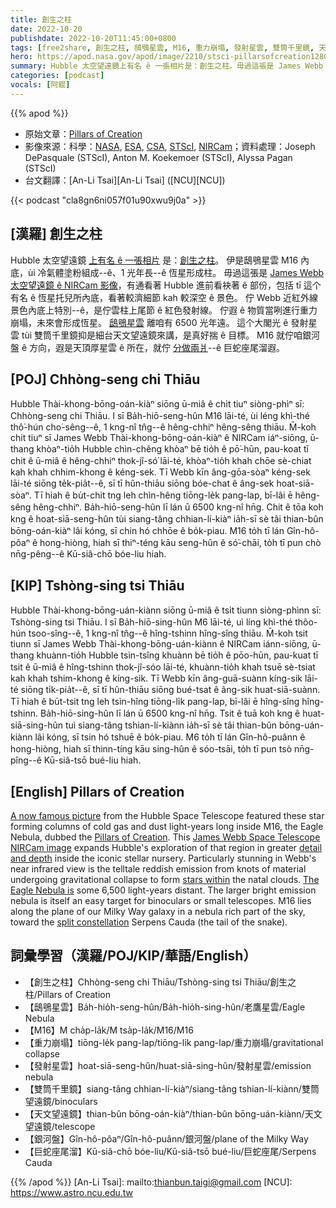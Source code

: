 ```yaml
---
title: 創生之柱
date: 2022-10-20
publishdate: 2022-10-20T11:45:00+0800
tags: [free2share, 創生之柱, 鴟鴞星雲, M16, 重力崩塌, 發射星雲, 雙筒千里鏡, 天文望遠鏡, 銀河盤, 巨蛇座尾溜]
hero: https://apod.nasa.gov/apod/image/2210/stsci-pillarsofcreation1280c.jpg
summary: Hubble 太空望遠鏡上有名 ê 一張相片是：創生之柱。毋過這張是 James Webb 太空望遠鏡 ê NIRCam 影像。
categories: [podcast]
vocals: [阿錕]
---
```


{{% apod %}}

- 原始文章：[Pillars of Creation](https://apod.nasa.gov/apod/ap221020.html)
- 影像來源：科學：[NASA](https://www.nasa.gov), [ESA](https://www.esa.int/), [CSA](https://www.asc-csa.gc.ca/eng/), [STScI](https://www.stsci.edu/), [NIRCam](https://webbtelescope.org/contents/media/images/01FA0SZSEW1TZ51BHG0EGW2EZP)；資料處理：Joseph DePasquale (STScI), Anton M. Koekemoer (STScI), Alyssa Pagan (STScI)
- 台文翻譯：[An-Li Tsai][An-Li Tsai] ([NCU][NCU])

{{< podcast "cla8gn6ni057f01u90xwu9j0a" >}}

## [漢羅] 創生之柱
Hubble 太空望遠鏡 [上有名 ê 一張相片][A now famous picture] 是：[創生之柱][Pillars of Creation]。
伊是鴟鴞星雲 M16 內底，ùi 冷氣體塗粉組成--ê、1 光年長--ê 恆星形成柱。
毋過這張是 [James Webb 太空望遠鏡 ê NIRCam 影像][James Webb Space Telescope NIRCam image]，有通看著 Hubble 進前看袂著 ê 部份，包括 tī 這个有名 ê 恆星托兒所內底，看著較濟細節 kah 較深空 ê 景色。
佇 Webb 近紅外線景色內底上特別--ê，是佇雲柱上尾節 ê 紅色發射線。
佇遐 ê 物質當咧進行重力崩塌，未來會形成恆星。
[鴟鴞星雲][The Eagle Nebula is t] 離咱有 6500 光年遠。
這个大閣光 ê 發射星雲 tùi 雙筒千里鏡抑是細台天文望遠鏡來講，是真好揣 ê 目標。
M16 就佇咱銀河盤 ê 方向，遐是天頂厚星雲 ê 所在，就佇 [分做兩爿][split constellation]--ê 巨蛇座尾溜遐。



## [POJ] Chhòng-seng chi Thiāu
Hubble Thài-khong-bōng-oán-kiàⁿ siōng ū-miâ ê chi̍t tiuⁿ siòng-phìⁿ sī: Chhòng-seng chi Thiāu.
I sī Ba̍h-hiō-seng-hûn M16 lāi-té, ùi léng khì-thé thô͘-hún cho͘-sêng--ê, 1 kng-nî tn̂g--ê hêng-chhiⁿ hêng-sêng thiāu.
M̄-koh chit tiuⁿ sī James Webb Thài-khong-bōng-oán-kiàⁿ ê NIRCam iáⁿ-siōng, ū-thang khòaⁿ-tio̍h Hubble chìn-chêng khòaⁿ bē tio̍h ê pō͘-hūn, pau-koat tī chit ê ū-miâ ê hêng-chhiⁿ thok-jî-só͘ lāi-té, khòaⁿ-tio̍h khah chōe sè-chiat kah khah chhim-khong ê kéng-sek.
Tī Webb kīn âng-gōa-sòaⁿ kéng-sek lāi-té siōng te̍k-pia̍t--ê, sī tī hûn-thiāu siōng bóe-chat ê âng-sek hoat-siā-sòaⁿ.
Tī hiah ê bu̍t-chit tng leh chìn-hêng tiōng-le̍k pang-lap, bī-lâi ē hêng-sêng hêng-chhiⁿ.
Ba̍h-hiō-seng-hûn lī lán ū 6500 kng-nî hn̄g.
Chit ê tōa koh kng ê hoat-siā-seng-hûn tùi siang-tâng chhian-lí-kiàⁿ ia̍h-sī sè tâi thian-bûn bōng-oán-kiàⁿ lâi kóng, sī chin hó chhōe ê bo̍k-piau.
M16 to̍h tī lán Gîn-hô-pôaⁿ ê hong-hiòng, hiah sī thiⁿ-téng kāu seng-hûn ê só͘-chāi, to̍h tī pun chò nn̄g-pêng--ê Kū-siâ-chō bóe-liu hiah.


## [KIP] Tshòng-sing tsi Thiāu
Hubble Thài-khong-bōng-uán-kiànn siōng ū-miâ ê tsi̍t tiunn siòng-phìnn sī: Tshòng-sing tsi Thiāu.
I sī Ba̍h-hiō-sing-hûn M6 lāi-té, uì líng khì-thé thôo-hún tsoo-sîng--ê, 1 kng-nî tn̂g--ê hîng-tshinn hîng-sîng thiāu.
M̄-koh tsit tiunn sī James Webb Thài-khong-bōng-uán-kiànn ê NIRCam iánn-siōng, ū-thang khuànn-tio̍h Hubble tsìn-tsîng khuànn bē tio̍h ê pōo-hūn, pau-kuat tī tsit ê ū-miâ ê hîng-tshinn thok-jî-sóo lāi-té, khuànn-tio̍h khah tsuē sè-tsiat kah khah tshim-khong ê kíng-sik.
Tī Webb kīn âng-guā-suànn kíng-sik lāi-té siōng ti̍k-pia̍t--ê, sī tī hûn-thiāu siōng bué-tsat ê âng-sik huat-siā-suànn.
Tī hiah ê bu̍t-tsit tng leh tsìn-hîng tiōng-li̍k pang-lap, bī-lâi ē hîng-sîng hîng-tshinn.
Ba̍h-hiō-sing-hûn lī lán ū 6500 kng-nî hn̄g.
Tsit ê tuā koh kng ê huat-siā-sing-hûn tuì siang-tâng tshian-lí-kiànn ia̍h-sī sè tâi thian-bûn bōng-uán-kiànn lâi kóng, sī tsin hó tshuē ê bo̍k-piau.
M6 to̍h tī lán Gîn-hô-puânn ê hong-hiòng, hiah sī thinn-tíng kāu sing-hûn ê sóo-tsāi, to̍h tī pun tsò nn̄g-pîng--ê Kū-siâ-tsō bué-liu hiah.

## [English] Pillars of Creation
[A now famous picture][A now famous picture] from the Hubble Space Telescope featured these star forming columns of cold gas and dust light-years long inside M16, the Eagle Nebula, dubbed the [Pillars of Creation][Pillars of Creation].
This [James Webb Space Telescope NIRCam image][James Webb Space Telescope NIRCam image] expands Hubble's exploration of that region in greater [detail and depth][detail and depth] inside the iconic stellar nursery.
Particularly stunning in Webb's near infrared view is the telltale reddish emission from knots of material undergoing gravitational collapse to form [stars within][stars within] the natal clouds.
[The Eagle Nebula is][The Eagle Nebula is e] some 6,500 light-years distant.
The larger bright emission nebula is itself an easy target for binoculars or small telescopes.
M16 lies along the plane of our Milky Way galaxy in a nebula rich part of the sky, toward the [split constellation][split constellation] Serpens Cauda (the tail of the snake).


## 詞彙學習（漢羅/POJ/KIP/華語/English）
- 【創生之柱】Chhòng-seng chi Thiāu/Tshòng-sing tsi Thiāu/創生之柱/Pillars of Creation
- 【鴟鴞星雲】Ba̍h-hio̍h-seng-hûn/Ba̍h-hio̍h-sing-hûn/老鷹星雲/Eagle Nebula
- 【M16】M cha̍p-la̍k/M tsa̍p-la̍k/M16/M16
- 【重力崩塌】tiōng-le̍k pang-lap/tiōng-li̍k pang-lap/重力崩塌/gravitational collapse
- 【發射星雲】hoat-siā-seng-hûn/huat-siā-sing-hûn/發射星雲/emission nebula
- 【雙筒千里鏡】siang-tâng chhian-lí-kiàⁿ/siang-tâng tshian-lí-kiànn/雙筒望遠鏡/binoculars
- 【天文望遠鏡】thian-bûn bōng-oán-kiàⁿ/thian-bûn bōng-uán-kiànn/天文望遠鏡/telescope
- 【銀河盤】Gîn-hô-pôaⁿ/Gîn-hô-puânn/銀河盤/plane of the Milky Way
- 【巨蛇座尾溜】Kū-siâ-chō bóe-liu/Kū-siâ-tsō bué-liu/巨蛇座尾/Serpens Cauda



{{% /apod %}}
[An-Li Tsai]: mailto:thianbun.taigi@gmail.com
[NCU]: https://www.astro.ncu.edu.tw

[copyright]: https://apod.nasa.gov/apod/fap/lib/about_apod.html#srapply
[License]: https://creativecommons.org/licenses/by/2.0/


[A now famous picture]:https://www.nasa.gov/feature/goddard/2022/nasa-s-webb-takes-star-filled-portrait-of-pillars-of-creation
[Pillars of Creation]:https://hubblesite.org/contents/media/images/1995/44/351-Image.html
[James Webb Space Telescope NIRCam image]:https://webbtelescope.org/contents/news-releases/2022/news-2022-052
[detail and depth]:https://asd.gsfc.nasa.gov/blueshift/index.php/2016/09/13/hubble-false-color/
[stars within]:https://hubblesite.org/hubble-30th-anniversary/hubbles-exciting-universe/beholding-the-birth-and-death-of-stars
[The Eagle Nebula is e]:https://apod.nasa.gov/apod/ap220812.html
[The Eagle Nebula is t]:https://apod.tw/daily/20220812/
[split constellation]:http://www.hawastsoc.org/deepsky/ser/index.html
